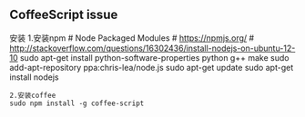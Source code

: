 CoffeeScript issue
---
    
安装
    1.安装npm 
    # Node Packaged Modules
    # https://npmjs.org/
    # http://stackoverflow.com/questions/16302436/install-nodejs-on-ubuntu-12-10
    sudo apt-get install python-software-properties python g++ make
    sudo add-apt-repository ppa:chris-lea/node.js
    sudo apt-get update
    sudo apt-get install nodejs

    2.安装coffee
    sudo npm install -g coffee-script

